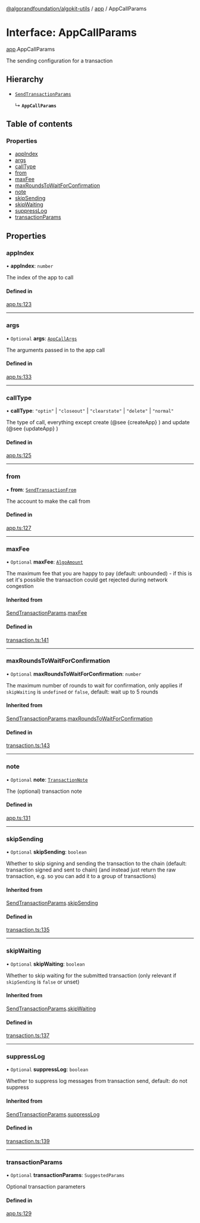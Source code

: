 [@algorandfoundation/algokit-utils](../README.md) / [app](../modules/app.md) / AppCallParams

# Interface: AppCallParams

[app](../modules/app.md).AppCallParams

The sending configuration for a transaction

## Hierarchy

- [`SendTransactionParams`](transaction.SendTransactionParams.md)

  ↳ **`AppCallParams`**

## Table of contents

### Properties

- [appIndex](app.AppCallParams.md#appindex)
- [args](app.AppCallParams.md#args)
- [callType](app.AppCallParams.md#calltype)
- [from](app.AppCallParams.md#from)
- [maxFee](app.AppCallParams.md#maxfee)
- [maxRoundsToWaitForConfirmation](app.AppCallParams.md#maxroundstowaitforconfirmation)
- [note](app.AppCallParams.md#note)
- [skipSending](app.AppCallParams.md#skipsending)
- [skipWaiting](app.AppCallParams.md#skipwaiting)
- [suppressLog](app.AppCallParams.md#suppresslog)
- [transactionParams](app.AppCallParams.md#transactionparams)

## Properties

### appIndex

• **appIndex**: `number`

The index of the app to call

#### Defined in

[app.ts:123](https://github.com/algorandfoundation/algokit-utils-ts/blob/600c806/src/app.ts#L123)

___

### args

• `Optional` **args**: [`AppCallArgs`](../modules/app.md#appcallargs)

The arguments passed in to the app call

#### Defined in

[app.ts:133](https://github.com/algorandfoundation/algokit-utils-ts/blob/600c806/src/app.ts#L133)

___

### callType

• **callType**: ``"optin"`` \| ``"closeout"`` \| ``"clearstate"`` \| ``"delete"`` \| ``"normal"``

The type of call, everything except create (@see {createApp} ) and update (@see {updateApp} )

#### Defined in

[app.ts:125](https://github.com/algorandfoundation/algokit-utils-ts/blob/600c806/src/app.ts#L125)

___

### from

• **from**: [`SendTransactionFrom`](../modules/transaction.md#sendtransactionfrom)

The account to make the call from

#### Defined in

[app.ts:127](https://github.com/algorandfoundation/algokit-utils-ts/blob/600c806/src/app.ts#L127)

___

### maxFee

• `Optional` **maxFee**: [`AlgoAmount`](../classes/algo_amount.AlgoAmount.md)

The maximum fee that you are happy to pay (default: unbounded) - if this is set it's possible the transaction could get rejected during network congestion

#### Inherited from

[SendTransactionParams](transaction.SendTransactionParams.md).[maxFee](transaction.SendTransactionParams.md#maxfee)

#### Defined in

[transaction.ts:141](https://github.com/algorandfoundation/algokit-utils-ts/blob/600c806/src/transaction.ts#L141)

___

### maxRoundsToWaitForConfirmation

• `Optional` **maxRoundsToWaitForConfirmation**: `number`

The maximum number of rounds to wait for confirmation, only applies if `skipWaiting` is `undefined` or `false`, default: wait up to 5 rounds

#### Inherited from

[SendTransactionParams](transaction.SendTransactionParams.md).[maxRoundsToWaitForConfirmation](transaction.SendTransactionParams.md#maxroundstowaitforconfirmation)

#### Defined in

[transaction.ts:143](https://github.com/algorandfoundation/algokit-utils-ts/blob/600c806/src/transaction.ts#L143)

___

### note

• `Optional` **note**: [`TransactionNote`](../modules/transaction.md#transactionnote)

The (optional) transaction note

#### Defined in

[app.ts:131](https://github.com/algorandfoundation/algokit-utils-ts/blob/600c806/src/app.ts#L131)

___

### skipSending

• `Optional` **skipSending**: `boolean`

Whether to skip signing and sending the transaction to the chain (default: transaction signed and sent to chain)
  (and instead just return the raw transaction, e.g. so you can add it to a group of transactions)

#### Inherited from

[SendTransactionParams](transaction.SendTransactionParams.md).[skipSending](transaction.SendTransactionParams.md#skipsending)

#### Defined in

[transaction.ts:135](https://github.com/algorandfoundation/algokit-utils-ts/blob/600c806/src/transaction.ts#L135)

___

### skipWaiting

• `Optional` **skipWaiting**: `boolean`

Whether to skip waiting for the submitted transaction (only relevant if `skipSending` is `false` or unset)

#### Inherited from

[SendTransactionParams](transaction.SendTransactionParams.md).[skipWaiting](transaction.SendTransactionParams.md#skipwaiting)

#### Defined in

[transaction.ts:137](https://github.com/algorandfoundation/algokit-utils-ts/blob/600c806/src/transaction.ts#L137)

___

### suppressLog

• `Optional` **suppressLog**: `boolean`

Whether to suppress log messages from transaction send, default: do not suppress

#### Inherited from

[SendTransactionParams](transaction.SendTransactionParams.md).[suppressLog](transaction.SendTransactionParams.md#suppresslog)

#### Defined in

[transaction.ts:139](https://github.com/algorandfoundation/algokit-utils-ts/blob/600c806/src/transaction.ts#L139)

___

### transactionParams

• `Optional` **transactionParams**: `SuggestedParams`

Optional transaction parameters

#### Defined in

[app.ts:129](https://github.com/algorandfoundation/algokit-utils-ts/blob/600c806/src/app.ts#L129)
